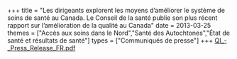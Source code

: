 +++
title = "Les dirigeants explorent les moyens d’améliorer le système de soins de santé au Canada. Le Conseil de la santé publie son plus récent rapport sur l’amélioration de la qualité au Canada"
date = 2013-03-25
themes = ["Accès aux soins dans le Nord","Santé des Autochtones","État de santé et résultats de santé"]
types = ["Communiqués de presse"]
+++
[QI\_-\_Press\_Release\_FR.pdf](/files/QI_-_Press_Release_FR.pdf)
